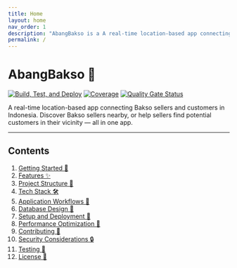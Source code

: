 ```yaml
---
title: Home
layout: home
nav_order: 1
description: "AbangBakso is a A real-time location-based app connecting Bakso sellers and customers in Indonesia. Discover Bakso sellers nearby, or help sellers find potential customers in their vicinity — all in one app."
permalink: /
---
```


# **AbangBakso 🍜**

[![Build, Test, and Deploy](https://github.com/Stradivary/bakso-app/actions/workflows/build.yml/badge.svg)](https://github.com/Stradivary/bakso-app/actions/workflows/build.yml)
[![Coverage](https://sonarcloud.io/api/project_badges/measure?project=Stradivary_bakso-app&metric=coverage)](https://sonarcloud.io/summary/new_code?id=Stradivary_bakso-app)
[![Quality Gate Status](https://sonarcloud.io/api/project_badges/measure?project=Stradivary_bakso-app&metric=alert_status)](https://sonarcloud.io/summary/new_code?id=Stradivary_bakso-app)

A real-time location-based app connecting Bakso sellers and customers in Indonesia. Discover Bakso sellers nearby, or help sellers find potential customers in their vicinity — all in one app.

---

## **Contents**

1. [Getting Started 🚀](/docs/getting-started/)
2. [Features ✨](/docs/features/)
3. [Project Structure 📁](/docs/project-structure/)
4. [Tech Stack 🛠️](/docs/tech-stack/)
5. [Application Workflows 📜](/docs/application-workflows/)
6. [Database Design 💾](/docs/database-design/)
7. [Setup and Deployment 🐳](/docs/setup-deployment/)
8. [Performance Optimization 🚀](/docs/performance-optimization/)
9. [Contributing 🤝](/docs/contributing/)
10. [Security Considerations 🔒](/docs/security/)
11. [Testing 🧪](/docs/testing/) 
12. [License 📄](LICENSE)
